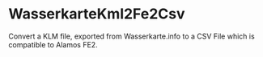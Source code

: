 # WasserkarteKml2Fe2Csv
Convert a KLM file, exported from Wasserkarte.info to a CSV File which is compatible to Alamos FE2.
